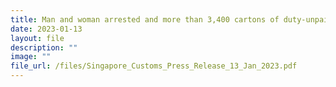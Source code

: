 ```yaml
---
title: Man and woman arrested and more than 3,400 cartons of duty-unpaid cigarettes seized in operation
date: 2023-01-13
layout: file
description: ""
image: ""
file_url: /files/Singapore_Customs_Press_Release_13_Jan_2023.pdf
---
```

